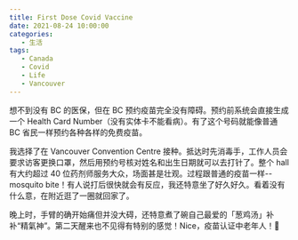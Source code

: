 ```yaml
---
title: First Dose Covid Vaccine
date: 2021-08-24 10:00:00
categories:
   - 生活
tags:
   - Canada
   - Covid
   - Life
   - Vancouver
---
```



想不到没有 BC 的医保，但在 BC 预约疫苗完全没有障碍。预约前系统会直接生成一个 Health Card Number（没有实体卡不能看病）。有了这个号码就能像普通 BC 省民一样预约各种各样的免费疫苗。

我选择了在 Vancouver Convention Centre 接种。抵达时先消毒手，工作人员会要求访客更换口罩，然后用预约号核对姓名和出生日期就可以去打针了。整个 hall 有大约超过 40 位药剂师服务大众，场面甚是壮观。过程跟普通的疫苗一样--mosquito bite！有人说打后很快就会有反应，我还特意坐了好久好久。看着没有什么意，在附近逛了一圈就回家了。

晚上时，手臂的确开始痛但并没大碍，还特意煮了碗自己最爱的「葱鸡汤」补补“精氣神”。第二天醒来也不见得有特别的感觉！Nice，疫苗认证中老年人！🤣